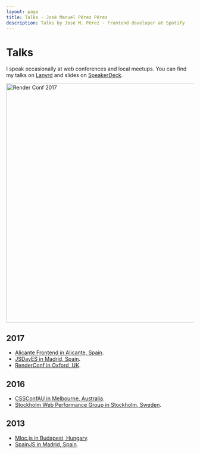 ```yaml
---
layout: page
title: Talks - José Manuel Pérez Pérez
description: Talks by José M. Pérez - Frontend developer at Spotify
---
```


# Talks

I speak occasionally at web conferences and local meetups. You can find my talks on [Lanyrd](http://lanyrd.com/profile/jmperezperez/) and slides on [SpeakerDeck](https://speakerdeck.com/jmperez).

<a data-flickr-embed="true"  href="https://www.flickr.com/photos/whiteoctevents/32968553704/in/photolist-SejspJ-Sejsaf-Th1BDU-SgYBAv-SejpWY-SgYBwc-SgYBeD-SgYBtM-SgYATZ-T486g1-SgYB8g-Th1ApE-Th1A99-SgYArX-SmAGyb-TwvHmc-TjosKe-SgYA6M-TwvLxH-Th1AiY-SgYAAz-Tjot3Z-SgYAeT-SgYAoa-T48fd9-SgYAmg-Tjos1P-SejkA3-SejoYf-SejnVU-Sejo4j-TvPeyx-Tjosgi-TseNvS-TjorNz-Th1wbu-SgYzop-TjorE8-SgYzDK-SgYztK-TseNkG-SVPetb-TseNCW-TvPeQ4-Th1vUY-TEoMkW-TEoLDA-TJ1i3T-Tww2ra-TrGJ8v" title="Render Conf 2017"><img src="https://c1.staticflickr.com/3/2876/32968553704_2c307d2567_z.jpg" width="640" height="427" alt="Render Conf 2017" style="max-width: 100%; height: auto;"></a><script async src="//embedr.flickr.com/assets/client-code.js" charset="utf-8"></script>

## 2017
- [Alicante Frontend in Alicante, Spain](https://www.meetup.com/Alicante-Frontend/events/242461990/).
- [JSDayES in Madrid, Spain](/jsdayes-madrid-2017).
- [RenderConf in Oxford, UK](/render-conf-oxford-2017).

## 2016
- [CSSConfAU in Melbourne, Australia](/cssconfau16).
- [Stockholm Web Performance Group in Stockholm, Sweden](https://www.meetup.com/Stockholm-Web-Performance-Group/events/234796510/).

## 2013
- [Mloc.js in Budapest, Hungary](/mlocjs-conference-budapest).
- [SpainJS in Madrid, Spain](/spain-js-2013).
